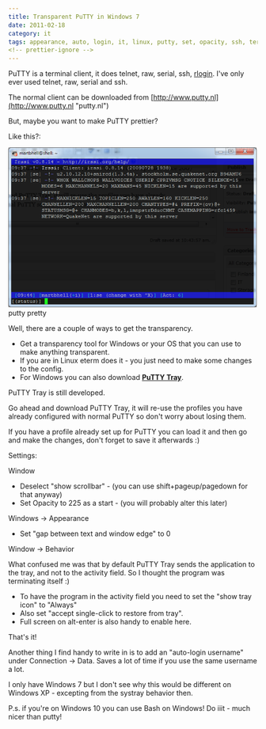 ```yaml
---
title: Transparent PuTTY in Windows 7
date: 2011-02-18
category: it
tags: appearance, auto, login, it, linux, putty, set, opacity, ssh, terminal, client, transparency, tray, icon, windows
<!-- prettier-ignore -->
---
```


PuTTY is a terminal client, it does telnet, raw, serial, ssh,
[rlogin](http://en.wikipedia.org/wiki/Rlogin "rlogin wikipedia"). I've only ever
used telnet, raw, serial and ssh.

The normal client can be downloaded from
[http://www.putty.nl](http://www.putty.nl "putty.nl")

But, maybe you want to make PuTTY prettier?

Like this?:

[![putty pretty](images/putty2.png "putty2")](images/putty2.png) putty pretty

Well, there are a couple of ways to get the transparency.

- Get a transparency tool for Windows or your OS that you can use to make
  anything transparent.
- If you are in Linux eterm does it - you just need to make some changes to the
  config.
- For Windows you can also download
  **[PuTTY Tray](https://puttytray.goeswhere.com "puttytray")**.

PuTTY Tray is still developed.

Go ahead and download PuTTY Tray, it will re-use the profiles you have already
configured with normal PuTTY so don't worry about losing them.

If you have a profile already set up for PuTTY you can load it and then go and
make the changes, don't forget to save it afterwards :)

Settings:

Window

- Deselect "show scrollbar" - (you can use shift+pageup/pagedown for that
  anyway)
- Set Opacity to 225 as a start - (you will probably alter this later)

Windows -> Appearance

- Set "gap between text and window edge" to 0

Window -> Behavior

What confused me was that by default PuTTY Tray sends the application to the
tray, and not to the activity field. So I thought the program was terminating
itself :)

- To have the program in the activity field you need to set the "show tray icon"
  to "Always"
- Also set "accept single-click to restore from tray".
- Full screen on alt-enter is also handy to enable here.

That's it!

Another thing I find handy to write in is to add an "auto-login username" under
Connection -> Data. Saves a lot of time if you use the same username a lot.

I only have Windows 7 but I don't see why this would be different on Windows
XP - excepting from the systray behavior then.

P.s. if you're on Windows 10 you can use Bash on Windows! Do iiit - much nicer
than putty!
